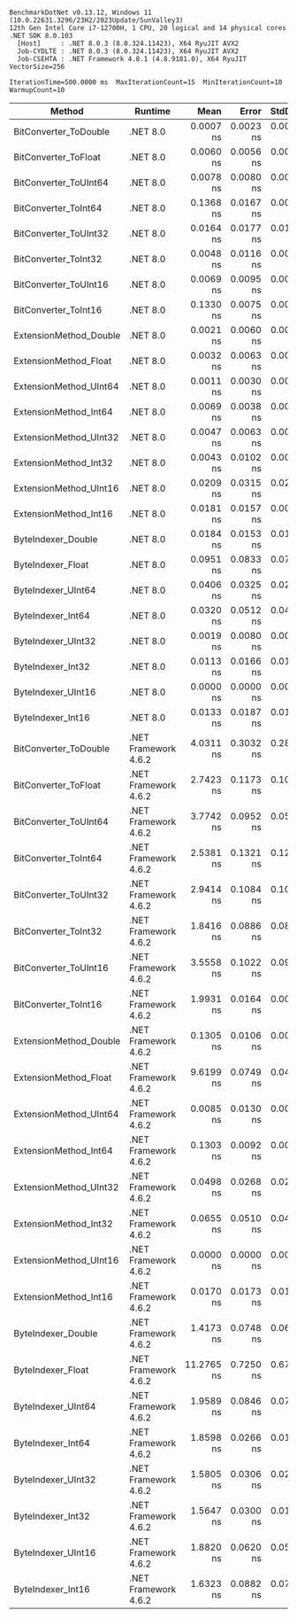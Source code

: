 ```

BenchmarkDotNet v0.13.12, Windows 11 (10.0.22631.3296/23H2/2023Update/SunValley3)
12th Gen Intel Core i7-12700H, 1 CPU, 20 logical and 14 physical cores
.NET SDK 8.0.103
  [Host]     : .NET 8.0.3 (8.0.324.11423), X64 RyuJIT AVX2
  Job-CYDLTE : .NET 8.0.3 (8.0.324.11423), X64 RyuJIT AVX2
  Job-CSEHTA : .NET Framework 4.8.1 (4.8.9181.0), X64 RyuJIT VectorSize=256

IterationTime=500.0000 ms  MaxIterationCount=15  MinIterationCount=10  
WarmupCount=10  

```

| Method                 | Runtime              |       Mean |     Error |    StdDev |     Median |  Ratio | RatioSD |
|------------------------|----------------------|-----------:|----------:|----------:|-----------:|-------:|--------:|
| BitConverter_ToDouble  | .NET 8.0             |  0.0007 ns | 0.0023 ns | 0.0015 ns |  0.0000 ns |  0.005 |    0.01 |
| BitConverter_ToFloat   | .NET 8.0             |  0.0060 ns | 0.0056 ns | 0.0037 ns |  0.0060 ns |  0.045 |    0.03 |
| BitConverter_ToUInt64  | .NET 8.0             |  0.0078 ns | 0.0080 ns | 0.0053 ns |  0.0086 ns |  0.059 |    0.04 |
| BitConverter_ToInt64   | .NET 8.0             |  0.1368 ns | 0.0167 ns | 0.0099 ns |  0.1327 ns |  1.028 |    0.10 |
| BitConverter_ToUInt32  | .NET 8.0             |  0.0164 ns | 0.0177 ns | 0.0117 ns |  0.0146 ns |  0.123 |    0.09 |
| BitConverter_ToInt32   | .NET 8.0             |  0.0048 ns | 0.0116 ns | 0.0077 ns |  0.0000 ns |  0.037 |    0.06 |
| BitConverter_ToUInt16  | .NET 8.0             |  0.0069 ns | 0.0095 ns | 0.0050 ns |  0.0080 ns |  0.052 |    0.04 |
| BitConverter_ToInt16   | .NET 8.0             |  0.1330 ns | 0.0075 ns | 0.0050 ns |  0.1324 ns |  1.000 |    0.00 |
| ExtensionMethod_Double | .NET 8.0             |  0.0021 ns | 0.0060 ns | 0.0040 ns |  0.0000 ns |  0.016 |    0.03 |
| ExtensionMethod_Float  | .NET 8.0             |  0.0032 ns | 0.0063 ns | 0.0038 ns |  0.0021 ns |  0.024 |    0.03 |
| ExtensionMethod_UInt64 | .NET 8.0             |  0.0011 ns | 0.0030 ns | 0.0020 ns |  0.0000 ns |  0.008 |    0.01 |
| ExtensionMethod_Int64  | .NET 8.0             |  0.0069 ns | 0.0038 ns | 0.0025 ns |  0.0065 ns |  0.052 |    0.02 |
| ExtensionMethod_UInt32 | .NET 8.0             |  0.0047 ns | 0.0063 ns | 0.0037 ns |  0.0068 ns |  0.036 |    0.03 |
| ExtensionMethod_Int32  | .NET 8.0             |  0.0043 ns | 0.0102 ns | 0.0067 ns |  0.0011 ns |  0.033 |    0.05 |
| ExtensionMethod_UInt16 | .NET 8.0             |  0.0209 ns | 0.0315 ns | 0.0280 ns |  0.0042 ns |  0.105 |    0.17 |
| ExtensionMethod_Int16  | .NET 8.0             |  0.0181 ns | 0.0157 ns | 0.0094 ns |  0.0156 ns |  0.134 |    0.07 |
| ByteIndexer_Double     | .NET 8.0             |  0.0184 ns | 0.0153 ns | 0.0101 ns |  0.0181 ns |  0.137 |    0.08 |
| ByteIndexer_Float      | .NET 8.0             |  0.0951 ns | 0.0833 ns | 0.0779 ns |  0.0784 ns |  0.590 |    0.63 |
| ByteIndexer_UInt64     | .NET 8.0             |  0.0406 ns | 0.0325 ns | 0.0288 ns |  0.0386 ns |  0.230 |    0.20 |
| ByteIndexer_Int64      | .NET 8.0             |  0.0320 ns | 0.0512 ns | 0.0479 ns |  0.0000 ns |  0.359 |    0.39 |
| ByteIndexer_UInt32     | .NET 8.0             |  0.0019 ns | 0.0080 ns | 0.0071 ns |  0.0000 ns |  0.019 |    0.06 |
| ByteIndexer_Int32      | .NET 8.0             |  0.0113 ns | 0.0166 ns | 0.0110 ns |  0.0111 ns |  0.085 |    0.08 |
| ByteIndexer_UInt16     | .NET 8.0             |  0.0000 ns | 0.0000 ns | 0.0000 ns |  0.0000 ns |  0.000 |    0.00 |
| ByteIndexer_Int16      | .NET 8.0             |  0.0133 ns | 0.0187 ns | 0.0111 ns |  0.0140 ns |  0.099 |    0.08 |
| BitConverter_ToDouble  | .NET Framework 4.6.2 |  4.0311 ns | 0.3032 ns | 0.2836 ns |  3.8921 ns | 30.392 |    2.78 |
| BitConverter_ToFloat   | .NET Framework 4.6.2 |  2.7423 ns | 0.1173 ns | 0.1097 ns |  2.6979 ns | 20.615 |    1.03 |
| BitConverter_ToUInt64  | .NET Framework 4.6.2 |  3.7742 ns | 0.0952 ns | 0.0566 ns |  3.7666 ns | 28.351 |    1.38 |
| BitConverter_ToInt64   | .NET Framework 4.6.2 |  2.5381 ns | 0.1321 ns | 0.1235 ns |  2.4678 ns | 19.442 |    1.14 |
| BitConverter_ToUInt32  | .NET Framework 4.6.2 |  2.9414 ns | 0.1084 ns | 0.1014 ns |  2.9423 ns | 22.117 |    1.00 |
| BitConverter_ToInt32   | .NET Framework 4.6.2 |  1.8416 ns | 0.0886 ns | 0.0829 ns |  1.8096 ns | 13.934 |    0.83 |
| BitConverter_ToUInt16  | .NET Framework 4.6.2 |  3.5558 ns | 0.1022 ns | 0.0906 ns |  3.5435 ns | 26.826 |    1.48 |
| BitConverter_ToInt16   | .NET Framework 4.6.2 |  1.9931 ns | 0.0164 ns | 0.0097 ns |  1.9950 ns | 14.967 |    0.56 |
| ExtensionMethod_Double | .NET Framework 4.6.2 |  0.1305 ns | 0.0106 ns | 0.0070 ns |  0.1312 ns |  0.984 |    0.08 |
| ExtensionMethod_Float  | .NET Framework 4.6.2 |  9.6199 ns | 0.0749 ns | 0.0496 ns |  9.6153 ns | 72.446 |    2.77 |
| ExtensionMethod_UInt64 | .NET Framework 4.6.2 |  0.0085 ns | 0.0130 ns | 0.0086 ns |  0.0055 ns |  0.064 |    0.06 |
| ExtensionMethod_Int64  | .NET Framework 4.6.2 |  0.1303 ns | 0.0092 ns | 0.0048 ns |  0.1312 ns |  0.979 |    0.06 |
| ExtensionMethod_UInt32 | .NET Framework 4.6.2 |  0.0498 ns | 0.0268 ns | 0.0251 ns |  0.0385 ns |  0.371 |    0.17 |
| ExtensionMethod_Int32  | .NET Framework 4.6.2 |  0.0655 ns | 0.0510 ns | 0.0477 ns |  0.0522 ns |  0.515 |    0.41 |
| ExtensionMethod_UInt16 | .NET Framework 4.6.2 |  0.0000 ns | 0.0000 ns | 0.0000 ns |  0.0000 ns |  0.000 |    0.00 |
| ExtensionMethod_Int16  | .NET Framework 4.6.2 |  0.0170 ns | 0.0173 ns | 0.0115 ns |  0.0168 ns |  0.129 |    0.09 |
| ByteIndexer_Double     | .NET Framework 4.6.2 |  1.4173 ns | 0.0748 ns | 0.0625 ns |  1.3978 ns | 10.654 |    0.84 |
| ByteIndexer_Float      | .NET Framework 4.6.2 | 11.2765 ns | 0.7250 ns | 0.6782 ns | 11.0699 ns | 86.706 |    5.17 |
| ByteIndexer_UInt64     | .NET Framework 4.6.2 |  1.9589 ns | 0.0846 ns | 0.0792 ns |  1.9383 ns | 14.938 |    0.78 |
| ByteIndexer_Int64      | .NET Framework 4.6.2 |  1.8598 ns | 0.0266 ns | 0.0139 ns |  1.8603 ns | 13.962 |    0.57 |
| ByteIndexer_UInt32     | .NET Framework 4.6.2 |  1.5805 ns | 0.0306 ns | 0.0202 ns |  1.5760 ns | 11.905 |    0.52 |
| ByteIndexer_Int32      | .NET Framework 4.6.2 |  1.5647 ns | 0.0300 ns | 0.0179 ns |  1.5653 ns | 11.752 |    0.50 |
| ByteIndexer_UInt16     | .NET Framework 4.6.2 |  1.8820 ns | 0.0620 ns | 0.0549 ns |  1.8706 ns | 14.213 |    0.65 |
| ByteIndexer_Int16      | .NET Framework 4.6.2 |  1.6323 ns | 0.0882 ns | 0.0782 ns |  1.6145 ns | 12.398 |    0.89 |
